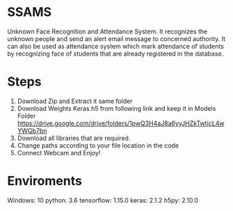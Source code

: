 # SSAMS
Unknown Face Recognition and Attendance System. It recognizes the unknown people and send an alert email message to concerned authority. It can also be used as attendance system which mark attendance of students by recognizing face of students that are already registered in the database.
# Steps
1. Download Zip and Extract it same folder
2. Download Weights Keras.h5 from following link and keep it in Models Folder
https://drive.google.com/drive/folders/1pwQ3H4aJ8a6yyJHZkTwtjcL4wYWQb7bn
3. Download all libraries that are required. 
4. Change paths according to your file location in the code 
5. Connect Webcam and Enjoy!
# Enviroments
Windows: 10
python: 3.6
tensorflow: 1.15.0
keras: 2.1.2
h5py: 2.10.0
